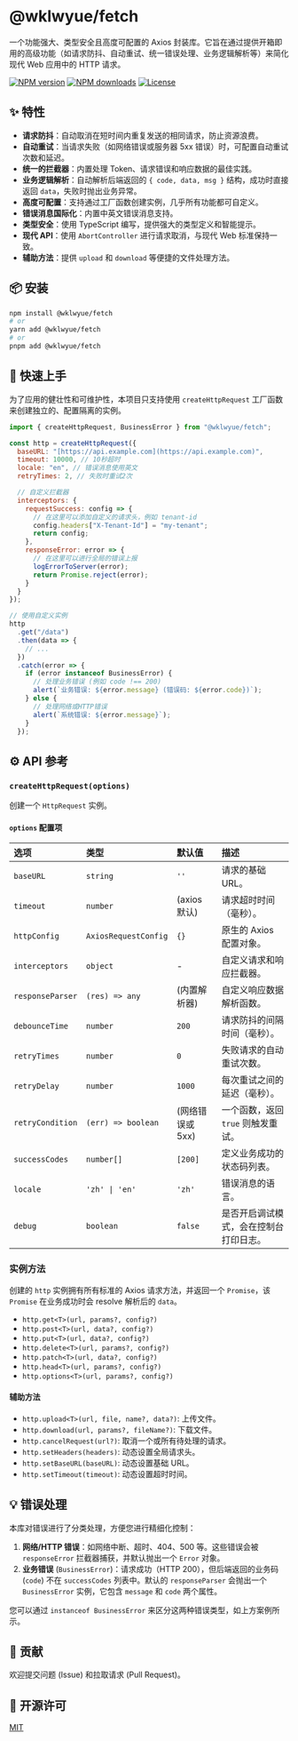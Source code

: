 # @wklwyue/fetch

一个功能强大、类型安全且高度可配置的 Axios 封装库。它旨在通过提供开箱即用的高级功能（如请求防抖、自动重试、统一错误处理、业务逻辑解析等）来简化现代 Web 应用中的 HTTP 请求。

[![NPM version](https://img.shields.io/npm/v/@wklwyue/fetch.svg?style=flat)](https://www.npmjs.com/package/@wklwyue/fetch)
[![NPM downloads](https://img.shields.io/npm/dm/@wklwyue/fetch.svg?style=flat)](https://www.npmjs.com/package/@wklwyue/fetch)
[![License](https://img.shields.io/npm/l/@wklwyue/fetch.svg)](https://github.com/your-username/your-repo/blob/main/LICENSE)

## ✨ 特性

- **请求防抖**：自动取消在短时间内重复发送的相同请求，防止资源浪费。
- **自动重试**：当请求失败（如网络错误或服务器 5xx 错误）时，可配置自动重试次数和延迟。
- **统一的拦截器**：内置处理 Token、请求错误和响应数据的最佳实践。
- **业务逻辑解析**：自动解析后端返回的 `{ code, data, msg }` 结构，成功时直接返回 `data`，失败时抛出业务异常。
- **高度可配置**：支持通过工厂函数创建实例，几乎所有功能都可自定义。
- **错误消息国际化**：内置中英文错误消息支持。
- **类型安全**：使用 TypeScript 编写，提供强大的类型定义和智能提示。
- **现代 API**：使用 `AbortController` 进行请求取消，与现代 Web 标准保持一致。
- **辅助方法**：提供 `upload` 和 `download` 等便捷的文件处理方法。

## 📦 安装

```bash
npm install @wklwyue/fetch
# or
yarn add @wklwyue/fetch
# or
pnpm add @wklwyue/fetch
```

## 🚀 快速上手

为了应用的健壮性和可维护性，本项目只支持使用 `createHttpRequest` 工厂函数来创建独立的、配置隔离的实例。

```javascript
import { createHttpRequest, BusinessError } from "@wklwyue/fetch";

const http = createHttpRequest({
  baseURL: "[https://api.example.com](https://api.example.com)",
  timeout: 10000, // 10秒超时
  locale: "en", // 错误消息使用英文
  retryTimes: 2, // 失败时重试2次

  // 自定义拦截器
  interceptors: {
    requestSuccess: config => {
      // 在这里可以添加自定义的请求头，例如 tenant-id
      config.headers["X-Tenant-Id"] = "my-tenant";
      return config;
    },
    responseError: error => {
      // 在这里可以进行全局的错误上报
      logErrorToServer(error);
      return Promise.reject(error);
    }
  }
});

// 使用自定义实例
http
  .get("/data")
  .then(data => {
    // ...
  })
  .catch(error => {
    if (error instanceof BusinessError) {
      // 处理业务错误 (例如 code !== 200)
      alert(`业务错误: ${error.message} (错误码: ${error.code})`);
    } else {
      // 处理网络或HTTP错误
      alert(`系统错误: ${error.message}`);
    }
  });
```

## ⚙️ API 参考

### `createHttpRequest(options)`

创建一个 `HttpRequest` 实例。

#### `options` 配置项

| 选项             | 类型                 | 默认值          | 描述                                   |
| :--------------- | :------------------- | :-------------- | :------------------------------------- |
| `baseURL`        | `string`             | `''`            | 请求的基础 URL。                       |
| `timeout`        | `number`             | (axios 默认)    | 请求超时时间（毫秒）。                 |
| `httpConfig`     | `AxiosRequestConfig` | `{}`            | 原生的 Axios 配置对象。                |
| `interceptors`   | `object`             | -               | 自定义请求和响应拦截器。               |
| `responseParser` | `(res) => any`       | (内置解析器)    | 自定义响应数据解析函数。               |
| `debounceTime`   | `number`             | `200`           | 请求防抖的间隔时间（毫秒）。           |
| `retryTimes`     | `number`             | `0`             | 失败请求的自动重试次数。               |
| `retryDelay`     | `number`             | `1000`          | 每次重试之间的延迟（毫秒）。           |
| `retryCondition` | `(err) => boolean`   | (网络错误或5xx) | 一个函数，返回 `true` 则触发重试。     |
| `successCodes`   | `number[]`           | `[200]`         | 定义业务成功的状态码列表。             |
| `locale`         | `'zh' \| 'en'`       | `'zh'`          | 错误消息的语言。                       |
| `debug`          | `boolean`            | `false`         | 是否开启调试模式，会在控制台打印日志。 |

### 实例方法

创建的 `http` 实例拥有所有标准的 Axios 请求方法，并返回一个 `Promise`，该 `Promise` 在业务成功时会 resolve 解析后的 `data`。

- `http.get<T>(url, params?, config?)`
- `http.post<T>(url, data?, config?)`
- `http.put<T>(url, data?, config?)`
- `http.delete<T>(url, params?, config?)`
- `http.patch<T>(url, data?, config?)`
- `http.head<T>(url, params?, config?)`
- `http.options<T>(url, params?, config?)`

#### 辅助方法

- `http.upload<T>(url, file, name?, data?)`: 上传文件。
- `http.download(url, params?, fileName?)`: 下载文件。
- `http.cancelRequest(url?)`: 取消一个或所有待处理的请求。
- `http.setHeaders(headers)`: 动态设置全局请求头。
- `http.setBaseURL(baseURL)`: 动态设置基础 URL。
- `http.setTimeout(timeout)`: 动态设置超时时间。

## 💡 错误处理

本库对错误进行了分类处理，方便您进行精细化控制：

1.  **网络/HTTP 错误**：如网络中断、超时、404、500 等。这些错误会被 `responseError` 拦截器捕获，并默认抛出一个 `Error` 对象。
2.  **业务错误** (`BusinessError`)：请求成功（HTTP 200），但后端返回的业务码 (`code`) 不在 `successCodes` 列表中。默认的 `responseParser` 会抛出一个 `BusinessError` 实例，它包含 `message` 和 `code` 两个属性。

您可以通过 `instanceof BusinessError` 来区分这两种错误类型，如上方案例所示。

## 🤝 贡献

欢迎提交问题 (Issue) 和拉取请求 (Pull Request)。

## 📄 开源许可

[MIT](https://opensource.org/licenses/MIT)
